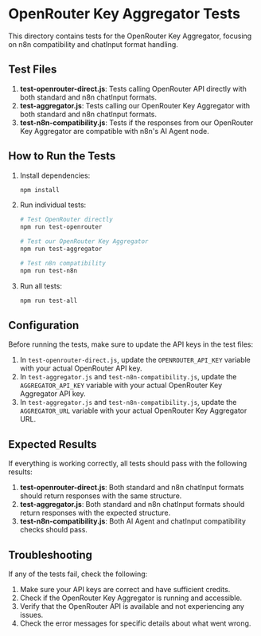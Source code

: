 # OpenRouter Key Aggregator Tests

This directory contains tests for the OpenRouter Key Aggregator, focusing on n8n compatibility and chatInput format handling.

## Test Files

1. **test-openrouter-direct.js**: Tests calling OpenRouter API directly with both standard and n8n chatInput formats.
2. **test-aggregator.js**: Tests calling our OpenRouter Key Aggregator with both standard and n8n chatInput formats.
3. **test-n8n-compatibility.js**: Tests if the responses from our OpenRouter Key Aggregator are compatible with n8n's AI Agent node.

## How to Run the Tests

1. Install dependencies:
   ```bash
   npm install
   ```

2. Run individual tests:
   ```bash
   # Test OpenRouter directly
   npm run test-openrouter
   
   # Test our OpenRouter Key Aggregator
   npm run test-aggregator
   
   # Test n8n compatibility
   npm run test-n8n
   ```

3. Run all tests:
   ```bash
   npm run test-all
   ```

## Configuration

Before running the tests, make sure to update the API keys in the test files:

1. In `test-openrouter-direct.js`, update the `OPENROUTER_API_KEY` variable with your actual OpenRouter API key.
2. In `test-aggregator.js` and `test-n8n-compatibility.js`, update the `AGGREGATOR_API_KEY` variable with your actual OpenRouter Key Aggregator API key.
3. In `test-aggregator.js` and `test-n8n-compatibility.js`, update the `AGGREGATOR_URL` variable with your actual OpenRouter Key Aggregator URL.

## Expected Results

If everything is working correctly, all tests should pass with the following results:

1. **test-openrouter-direct.js**: Both standard and n8n chatInput formats should return responses with the same structure.
2. **test-aggregator.js**: Both standard and n8n chatInput formats should return responses with the expected structure.
3. **test-n8n-compatibility.js**: Both AI Agent and chatInput compatibility checks should pass.

## Troubleshooting

If any of the tests fail, check the following:

1. Make sure your API keys are correct and have sufficient credits.
2. Check if the OpenRouter Key Aggregator is running and accessible.
3. Verify that the OpenRouter API is available and not experiencing any issues.
4. Check the error messages for specific details about what went wrong.

